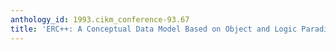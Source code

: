 ```yaml
---
anthology_id: 1993.cikm_conference-93.67
title: 'ERC++: A Conceptual Data Model Based on Object and Logic Paradigms'
---
```


